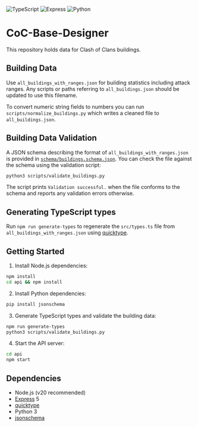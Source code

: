 ![TypeScript](https://img.shields.io/badge/language-TypeScript-blue)
![Express](https://img.shields.io/badge/framework-Express-green)
![Python](https://img.shields.io/badge/language-Python-3.12-blue)
# CoC-Base-Designer

This repository holds data for Clash of Clans buildings.

## Building Data

Use `all_buildings_with_ranges.json` for building statistics including attack ranges. Any scripts or paths referring to `all_buildings.json` should be updated to use this filename.

To convert numeric string fields to numbers you can run `scripts/normalize_buildings.py` which writes a cleaned file to `all_buildings.json`.

## Building Data Validation

A JSON schema describing the format of `all_buildings_with_ranges.json` is provided in [`schema/buildings.schema.json`](schema/buildings.schema.json). You can check the file against the schema using the validation script:

```bash
python3 scripts/validate_buildings.py
```

The script prints `Validation successful.` when the file conforms to the schema and reports any validation errors otherwise.

## Generating TypeScript types

Run `npm run generate-types` to regenerate the `src/types.ts` file from `all_buildings_with_ranges.json` using [quicktype](https://github.com/quicktype/quicktype).

## Getting Started

1. Install Node.js dependencies:

```bash
npm install
cd api && npm install
```

2. Install Python dependencies:

```bash
pip install jsonschema
```

3. Generate TypeScript types and validate the building data:

```bash
npm run generate-types
python3 scripts/validate_buildings.py
```

4. Start the API server:

```bash
cd api
npm start
```

## Dependencies

- Node.js (v20 recommended)
- [Express](https://expressjs.com/) 5
- [quicktype](https://github.com/quicktype/quicktype)
- Python 3
- [jsonschema](https://pypi.org/project/jsonschema/)
